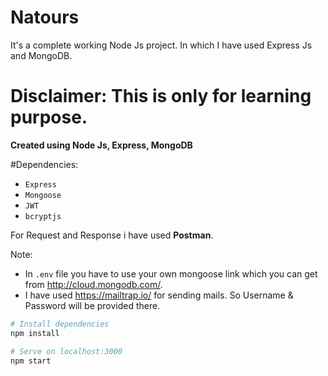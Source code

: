 # Natours
It's a complete working Node Js project. In which I have used Express Js and MongoDB.

# Disclaimer: This is only for learning purpose. 


**Created using  Node Js, Express, MongoDB**

#Dependencies:
- `Express`
- `Mongoose`
- `JWT`
- `bcryptjs`

For Request and Response i have used **Postman**.

Note:

- In `.env` file you have to use your own mongoose link which you can get from http://cloud.mongodb.com/.
- I have used https://mailtrap.io/ for sending mails. So Username & Password will be provided there.

```bash
# Install dependencies
npm install

# Serve on localhost:3000
npm start
```

